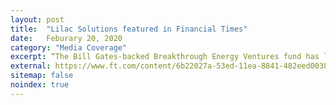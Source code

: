 ```yaml
---
layout: post
title:  "Lilac Solutions featured in Financial Times"
date:   Feburary 20, 2020
category: "Media Coverage"
excerpt: “The Bill Gates-backed Breakthrough Energy Ventures fund has led a $20m investment into a start-up promising a more efficient way to extract lithium for batteries. Oakland-based Lilac Solutions says its ion exchange technology will enable a “massive increase in lithium supply needed for electric vehicles” from brine-based deposits.“
external: https://www.ft.com/content/6b22027a-53ed-11ea-8841-482eed0038b1
sitemap: false
noindex: true
---
```


